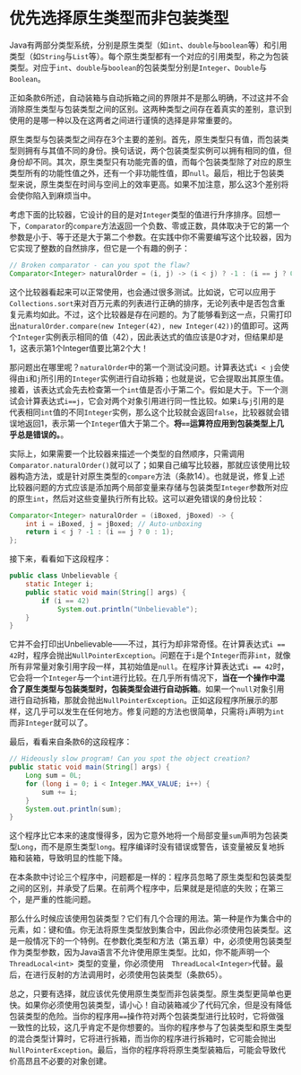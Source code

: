 # 优先选择原生类型而非包装类型

Java有两部分类型系统，分别是原生类型（如`int`、`double`与`boolean`等）和引用类型（如`String`与`List`等）。每个原生类型都有一个对应的引用类型，称之为包装类型。对应于`int`、`double`与`boolean`的包装类型分别是`Integer`、`Double`与`Boolean`。

正如条款6所述，自动装箱与自动拆箱之间的界限并不是那么明确，不过这并不会消除原生类型与包装类型之间的区别。这两种类型之间存在着真实的差别，意识到使用的是哪一种以及在这两者之间进行谨慎的选择是非常重要的。

原生类型与包装类型之间存在3个主要的差别。首先，原生类型只有值，而包装类型则拥有与其值不同的身份。换句话说，两个包装类型实例可以拥有相同的值，但身份却不同。其次，原生类型只有功能完善的值，而每个包装类型除了对应的原生类型所有的功能性值之外，还有一个非功能性值，即`null`。最后，相比于包装类型来说，原生类型在时间与空间上的效率更高。如果不加注意，那么这3个差别将会使你陷入到麻烦当中。

考虑下面的比较器，它设计的目的是对`Integer`类型的值进行升序排序。回想一下，`Comparator`的`compare`方法返回一个负数、零或正数，具体取决于它的第一个参数是小于、等于还是大于第二个参数。在实践中你不需要编写这个比较器，因为它实现了整数的自然排序，但它是一个有趣的例子：

```java
// Broken comparator - can you spot the flaw?
Comparator<Integer> naturalOrder = (i, j) -> (i < j) ? -1 : (i == j ? 0 : 1);
```

这个比较器看起来可以正常使用，也会通过很多测试。比如说，它可以应用于`Collections.sort`来对百万元素的列表进行正确的排序，无论列表中是否包含重复元素均如此。不过，这个比较器是存在问题的。为了能够看到这一点，只需打印出`naturalOrder.compare(new Integer(42), new Integer(42))`的值即可。这两个`Integer`实例表示相同的值（42），因此表达式的值应该是0才对，但结果却是1，这表示第1个Integer值要比第2个大！

那问题出在哪里呢？`naturalOrder`中的第一个测试没问题。计算表达式`i < j`会使得由`i`和`j`所引用的`Integer`实例进行自动拆箱；也就是说，它会提取出其原生值。接着，该表达式会先去检查第一个`int`值是否小于第二个。假如是大于。下一个测试会计算表达式`i==j`，它会对两个对象引用进行同一性比较。如果`i`与`j`引用的是代表相同`int`值的不同`Integer`实例，那么这个比较就会返回`false`，比较器就会错误地返回1，表示第一个`Integer`值大于第二个。**将`==`运算符应用到包装类型上几乎总是错误的。**。

实际上，如果需要一个比较器来描述一个类型的自然顺序，只需调用`Comparator.naturalOrder()`就可以了；如果自己编写比较器，那就应该使用比较器构造方法，或是针对原生类型的`compare`方法（条款14）。也就是说，修复上述比较器问题的方式应该是添加两个局部变量来存储与包装类型`Integer`参数所对应的原生`int`，然后对这些变量执行所有比较。这可以避免错误的身份比较：

```java
Comparator<Integer> naturalOrder = (iBoxed, jBoxed) -> {
	int i = iBoxed, j = jBoxed; // Auto-unboxing
	return i < j ? -1 : (i == j ? 0 : 1);
};
```

接下来，看看如下这段程序：

```java
public class Unbelievable {
	static Integer i;
	public static void main(String[] args) {
		if (i == 42)
			System.out.println("Unbelievable");
	}
}
```

它并不会打印出Unbelievable——不过，其行为却非常奇怪。在计算表达式`i == 42`时，程序会抛出`NullPointerException`。问题在于`i`是个`Integer`而非`int`，就像所有非常量对象引用字段一样，其初始值是`null`。在程序计算表达式`i == 42`时，它会将一个`Integer`与一个`int`进行比较。在几乎所有情况下，**当在一个操作中混合了原生类型与包装类型时，包装类型会进行自动拆箱**。如果一个`null`对象引用进行自动拆箱，那就会抛出`NullPointerException`。正如这段程序所展示的那样，这几乎可以发生在任何地方。修复问题的方法也很简单，只需将`i`声明为`int`而非`Integer`就可以了。

最后，看看来自条款6的这段程序：

```java
// Hideously slow program! Can you spot the object creation?
public static void main(String[] args) {
	Long sum = 0L;
	for (long i = 0; i < Integer.MAX_VALUE; i++) {
		sum += i;
	}
	System.out.println(sum);
}
```

这个程序比它本来的速度慢得多，因为它意外地将一个局部变量`sum`声明为包装类型`Long`，而不是原生类型`long`。程序编译时没有错误或警告，该变量被反复地拆箱和装箱，导致明显的性能下降。

在本条款中讨论三个程序中，问题都是一样的：程序员忽略了原生类型和包装类型之间的区别，并承受了后果。在前两个程序中，后果就是是彻底的失败；在第三个，是严重的性能问题。

那么什么时候应该使用包装类型？它们有几个合理的用法。第一种是作为集合中的元素，如：键和值。你无法将原生类型放到集合中，因此你必须使用包装类型。这是一般情况下的一个特例。在参数化类型和方法（第五章）中，必须使用包装类型作为类型参数，因为Java语言不允许使用原生类型。比如，你不能声明一个`ThreadLocal<int> `类型的变量，你必须使用`  ThreadLocal<Integer>`代替。最后，在进行反射的方法调用时，必须使用包装类型（条款65）。

总之，只要有选择，就应该优先使用原生类型而非包装类型。原生类型更简单也更快。如果你必须使用包装类型，请小心！自动装箱减少了代码冗余，但是没有降低包装类型的危险。当你的程序用`==`操作符对两个包装类型进行比较时，它将做强一致性的比较，这几乎肯定不是你想要的。当你的程序参与了包装类型和原生类型的混合类型计算时，它将进行拆箱，而当你的程序进行拆箱时，它可能会抛出`NullPointerException`。最后，当你的程序将将原生类型装箱后，可能会导致代价高昂且不必要的对象创建。

